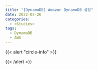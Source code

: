 ```yaml
---
title: "[DynamoDB] Amazon DynamoDB 설정"
date: 2022-08-26
categories:
  - <Studies>
tags:
  - DynamoDB
  - AWS
---
```


{{< alert "circle-info" >}}

{{< /alert >}}
